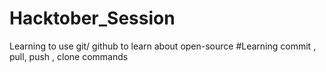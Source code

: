 # Hacktober_Session
Learning to use git/ github to learn about open-source
#Learning commit , pull, push , clone commands